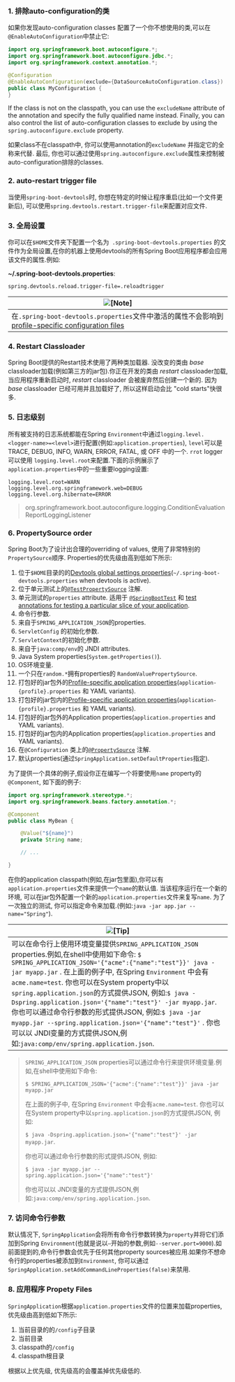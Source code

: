 

### 1. 排除auto-configuration的类

如果你发现auto-configuration classes 配置了一个你不想使用的类,可以在`@EnableAutoConfiguration`中禁止它:

```java
import org.springframework.boot.autoconfigure.*;
import org.springframework.boot.autoconfigure.jdbc.*;
import org.springframework.context.annotation.*;

@Configuration
@EnableAutoConfiguration(exclude={DataSourceAutoConfiguration.class})
public class MyConfiguration {
}
```

If the class is not on the classpath, you can use the `excludeName` attribute of the annotation and specify the fully qualified name instead. Finally, you can also control the list of auto-configuration classes to exclude by using the `spring.autoconfigure.exclude` property.

如果class不在classpath中, 你可以使用annotation的`excludeName` 并指定它的全称来代替. 最后, 你也可以通过使用`spring.autoconfigure.exclude`属性来控制被auto-configuration排除的classes.



### 2. auto-restart trigger file

当使用`spring-boot-devtools`时, 你想在特定的时候让程序重启(比如一个文件更新后), 可以使用`spring.devtools.restart.trigger-file`来配置对应文件.



### 3. 全局设置

你可以在`$HOME`文件夹下配置一个名为` .spring-boot-devtools.properties` 的文件作为全局设置,在你的机器上使用devtools的所有Spring Boot应用程序都会应用该文件的属性.例如:

**~/.spring-boot-devtools.properties**:

```properties
spring.devtools.reload.trigger-file=.reloadtrigger
```

| ![[Note]](https://docs.spring.io/spring-boot/docs/current/reference/htmlsingle/images/note.png) |
| ------------------------------------------------------------ |
| 在`.spring-boot-devtools.properties`文件中激活的属性不会影响到[profile-specific configuration files](https://docs.spring.io/spring-boot/docs/current/reference/htmlsingle/#boot-features-external-config-profile-specific-properties) |



### 4. Restart Classloader

Spring Boot提供的Restart技术使用了两种类加载器. 没改变的类由 *base* classloader加载(例如第三方的jar包).你正在开发的类由 *restart* classloader加载, 当应用程序重新启动时, *restart* classloader 会被废弃然后创建一个新的. 因为 *base* classloader 已经可用并且加载好了, 所以这样启动会比 "cold starts"快很多.





### 5. 日志级别

所有被支持的日志系统都能在Spring `Environment`中通过`logging.level.<logger-name>=<level>`进行配置(例如:`application.properties`), `level`可以是 TRACE, DEBUG, INFO, WARN, ERROR, FATAL, 或 OFF 中的一个. `rrot` logger可以使用 `logging.level.root`来配置.下面的示例展示了`application.properties`中的一些重要logging设置:

```properties
logging.level.root=WARN
logging.level.org.springframework.web=DEBUG
logging.level.org.hibernate=ERROR
```

> org.springframework.boot.autoconfigure.logging.ConditionEvaluationReportLoggingListener



### 6. PropertySource order

Spring Boot为了设计出合理的overriding of values, 使用了非常特别的`PropertySource`顺序. Properties的优先级由高到低如下所示:

1. 位于`$HOME`目录的的[Devtools global settings properties](https://docs.spring.io/spring-boot/docs/current/reference/htmlsingle/#using-boot-devtools-globalsettings)(`~/.spring-boot-devtools.properties` when devtools is active).
2. 位于单元测试上的[`@TestPropertySource`](https://docs.spring.io/spring/docs/5.1.4.RELEASE/javadoc-api/org/springframework/test/context/TestPropertySource.html)  注解.
3. 单元测试的`properties` attribute.  适用于 [`@SpringBootTest`](https://docs.spring.io/spring-boot/docs/2.1.2.RELEASE/api/org/springframework/boot/test/context/SpringBootTest.html) 和 [test annotations for testing a particular slice of your application](https://docs.spring.io/spring-boot/docs/current/reference/htmlsingle/#boot-features-testing-spring-boot-applications-testing-autoconfigured-tests).
4. 命令行参数.
5. 来自于`SPRING_APPLICATION_JSON`的properties.
6. `ServletConfig` 的初始化参数.
7. `ServletContext`的初始化参数.
8. 来自于`java:comp/env`的 JNDI attributes.
9. Java System properties(`System.getProperties()`).
10. OS环境变量.
11. 一个只在`random.*`拥有properties的 `RandomValuePropertySource`.
12. 打包好的jar包外的[Profile-specific application properties](https://docs.spring.io/spring-boot/docs/current/reference/htmlsingle/#boot-features-external-config-profile-specific-properties)(`application-{profile}.properties` 和 YAML variants).
13. 打包好的jar包内的[Profile-specific application properties](https://docs.spring.io/spring-boot/docs/current/reference/htmlsingle/#boot-features-external-config-profile-specific-properties)(`application-{profile}.properties` 和 YAML variants).
14. 打包好的jar包外的Application properties(`application.properties` and YAML variants).
15. 打包好的jar包内的Application properties(`application.properties` and YAML variants).
16. 在`@Configuration` 类上的[`@PropertySource`](https://docs.spring.io/spring/docs/5.1.4.RELEASE/javadoc-api/org/springframework/context/annotation/PropertySource.html) 注解.
17. 默认properties(通过`SpringApplication.setDefaultProperties`指定).



为了提供一个具体的例子,假设你正在编写一个将要使用`name` property的 `@Component`, 如下面的例子:

```java
import org.springframework.stereotype.*;
import org.springframework.beans.factory.annotation.*;

@Component
public class MyBean {

    @Value("${name}")
    private String name;

    // ...

}
```

在你的application classpath(例如,在jar包里面),你可以有`application.properties`文件来提供一个`name`的默认值. 当该程序运行在一个新的环境, 可以在jar包外配置一个新的`application.properties`文件来复写`name`. 为了一次独立的测试, 你可以指定命令来加载.(例如:`java -jar app.jar --name="Spring"`).

| ![[Tip]](https://docs.spring.io/spring-boot/docs/current/reference/htmlsingle/images/tip.png) |
| ------------------------------------------------------------ |
| 可以在命令行上使用环境变量提供`SPRING_APPLICATION_JSON` properties.例如,在shell中使用如下命令: `$ SPRING_APPLICATION_JSON='{"acme":{"name":"test"}}' java -jar myapp.jar`  . 在上面的例子中, 在Spring `Environment` 中会有`acme.name=test`. 你也可以在System property中以`spring.application.json`的方式提供JSON, 例如:`$ java -Dspring.application.json='{"name":"test"}' -jar myapp.jar`. 你也可以通过命令行参数的形式提供JSON, 例如:`$ java -jar myapp.jar --spring.application.json='{"name":"test"}'` . 你也可以以 JNDI变量的方式提供JSON,例如:`java:comp/env/spring.application.json`. |

> `SPRING_APPLICATION_JSON` properties可以通过命令行来提供环境变量.例如,在shell中使用如下命令:
>
> `$ SPRING_APPLICATION_JSON='{"acme":{"name":"test"}}' java -jar myapp.jar`
>
> 在上面的例子中, 在Spring `Environment` 中会有`acme.name=test`. 你也可以在System property中以`spring.application.json`的方式提供JSON, 例如:
>
> `$ java -Dspring.application.json='{"name":"test"}' -jar myapp.jar`. 
>
> 你也可以通过命令行参数的形式提供JSON, 例如:
>
> `$ java -jar myapp.jar --spring.application.json='{"name":"test"}'` 
>
> 你也可以以 JNDI变量的方式提供JSON,例如:`java:comp/env/spring.application.json`.



### 7. 访问命令行参数

默认情况下, `SpringApplication`会将所有命令行参数转换为`property`并将它们添加到Spring `Environment`(也就是说以`—`开始的参数,例如`--server.port=9000`).如前面提到的,命令行参数会优先于任何其他property sources被应用.如果你不想命令行的properties被添加到`Environment`, 你可以通过`SpringApplication.setAddCommandLineProperties(false)`来禁用.



### 8. 应用程序 Propety Files

`SpringApplication`根据`application.properties`文件的位置来加载properties,优先级由高到低如下所示:

1. 当前目录的的`/config`子目录
2. 当前目录
3. classpath的`/config`
4. classpath根目录

根据以上优先级, 优先级高的会覆盖掉优先级低的.

















